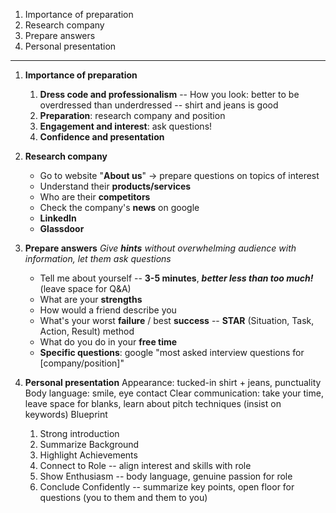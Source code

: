 1. Importance of preparation
2. Research company
3. Prepare answers
4. Personal presentation
___

1. **Importance of preparation**
	1. **Dress code and professionalism** -- How you look: better to be overdressed than underdressed -- shirt and jeans is good
	2. **Preparation**: research company and position
	3. **Engagement and interest**: ask questions!
	4. **Confidence and presentation**

2. **Research company**
	- Go to website "**About us**" $\rightarrow$ prepare questions on topics of interest
	- Understand their **products/services**
	- Who are their **competitors**
	- Check the company's **news** on google
	- **LinkedIn**
	- **Glassdoor**

3. **Prepare answers**
*Give **hints** without overwhelming audience with information, let them ask questions*
	- Tell me about yourself -- **3-5 minutes**, ***better less than too much!*** (leave space for Q&A)
	- What are your **strengths**
	- How would a friend describe you
	- What's your worst **failure** / best **success** -- **STAR** (Situation, Task, Action, Result) method
	- What do you do in your **free time**
	- **Specific questions**: google "most asked interview questions for \[company/position]"

4. **Personal presentation**
Appearance: tucked-in shirt + jeans, punctuality
Body language: smile, eye contact
Clear communication: take your time, leave space for blanks, learn about pitch techniques (insist on keywords)
Blueprint
	1. Strong introduction
	2. Summarize Background
	3. Highlight Achievements
	4. Connect to Role -- align interest and skills with role
	5. Show Enthusiasm -- body language, genuine passion for role
	6. Conclude Confidently -- summarize key points, open floor for questions (you to them and them to you)